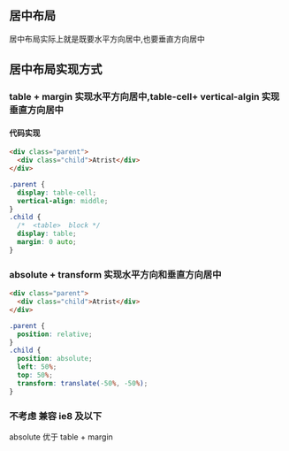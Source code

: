## 居中布局

居中布局实际上就是既要水平方向居中,也要垂直方向居中

## 居中布局实现方式

### table + margin 实现水平方向居中,table-cell+ vertical-algin 实现垂直方向居中

#### 代码实现

```html
<div class="parent">
  <div class="child">Atrist</div>
</div>
```

```css
.parent {
  display: table-cell;
  vertical-align: middle;
}
.child {
  /*  <table>  block */
  display: table;
  margin: 0 auto;
}
```

### absolute + transform 实现水平方向和垂直方向居中

```html
<div class="parent">
  <div class="child">Atrist</div>
</div>
```

```css
.parent {
  position: relative;
}
.child {
  position: absolute;
  left: 50%;
  top: 50%;
  transform: translate(-50%, -50%);
}
```

### 不考虑 兼容 ie8 及以下

absolute 优于 table + margin

